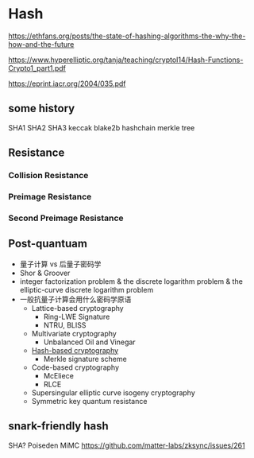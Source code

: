 # Hash

https://ethfans.org/posts/the-state-of-hashing-algorithms-the-why-the-how-and-the-future

https://www.hyperelliptic.org/tanja/teaching/cryptoI14/Hash-Functions-Crypto1_part1.pdf

https://eprint.iacr.org/2004/035.pdf

## some history
SHA1
SHA2
SHA3
    keccak
    blake2b
hashchain
merkle tree

## Resistance
### Collision Resistance
### Preimage Resistance
### Second Preimage Resistance

## Post-quantuam
+ 量子计算 vs 后量子密码学
+ Shor & Groover
+ integer factorization problem & the discrete logarithm problem & the elliptic-curve discrete logarithm problem
+ 一般抗量子计算会用什么密码学原语
    * Lattice-based cryptography
        - Ring-LWE Signature
        - NTRU, BLISS
    * Multivariate cryptography
        - Unbalanced Oil and Vinegar
    * [Hash-based cryptography](/technical/crypto/hash)
        - Merkle signature scheme
    * Code-based cryptography
        - McEliece
        - RLCE
    * Supersingular elliptic curve isogeny cryptography
    * Symmetric key quantum resistance

## snark-friendly hash
SHA?
Poiseden
MiMC
https://github.com/matter-labs/zksync/issues/261

